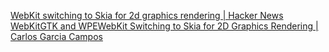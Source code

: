 
[WebKit switching to Skia for 2d graphics rendering | Hacker News](https://news.ycombinator.com/item?id=39438908)
[WebKitGTK and WPEWebKit Switching to Skia for 2D Graphics Rendering | Carlos Garcia Campos](https://blogs.igalia.com/carlosgc/2024/02/19/webkit-switching-to-skia-for-2d-graphics-rendering/)
